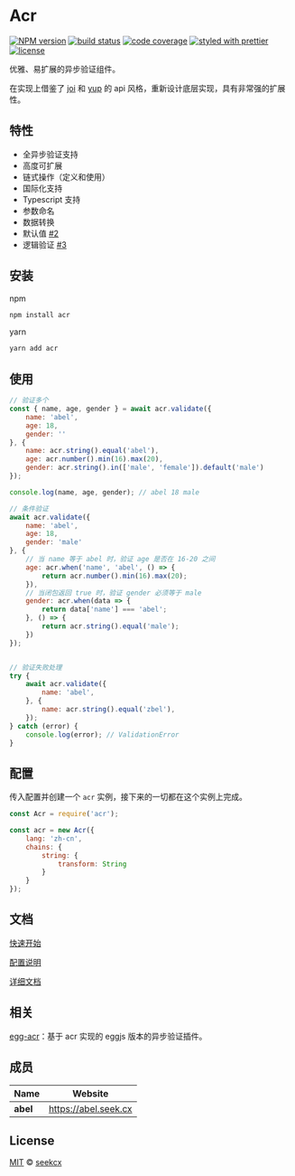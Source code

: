 # Acr

[![NPM version](https://img.shields.io/npm/v/acr.svg?style=flat-square)](https://npmjs.org/package/acr)
[![build status](https://img.shields.io/travis/seekcx/acr.svg?style=flat-square)](https://travis-ci.org/seekcx/acr)
[![code coverage](https://img.shields.io/codecov/c/github/seekcx/acr.svg?style=flat-square)](https://codecov.io/gh/seekcx/acr)
[![styled with prettier](https://img.shields.io/badge/styled_with-prettier-ff69b4.svg?style=flat-square)](https://github.com/prettier/prettier)
[![license](https://img.shields.io/github/license/seekcx/acr.svg?style=flat-square)](LICENSE)

优雅、易扩展的异步验证组件。

在实现上借鉴了 [joi](https://github.com/hapijs/joi) 和 [yup](https://github.com/jquense/yup) 的 api 风格，重新设计底层实现，具有非常强的扩展性。

## 特性

-   全异步验证支持
-   高度可扩展
-   链式操作（定义和使用）
-   国际化支持
-   Typescript 支持
-   参数命名
-   数据转换
-   默认值 [#2](https://github.com/seekcx/acr/issues/2)
-   逻辑验证 [#3](https://github.com/seekcx/acr/issues/3)

## 安装

npm

```sh
npm install acr
```

yarn

```sh
yarn add acr
```

## 使用

```js
// 验证多个
const { name, age, gender } = await acr.validate({
    name: 'abel',
    age: 18,
    gender: ''
}, {
    name: acr.string().equal('abel'),
    age: acr.number().min(16).max(20),
    gender: acr.string().in(['male', 'female']).default('male')
});

console.log(name, age, gender); // abel 18 male

// 条件验证
await acr.validate({
    name: 'abel',
    age: 18,
    gender: 'male'
}, {
    // 当 name 等于 abel 时，验证 age 是否在 16-20 之间
    age: acr.when('name', 'abel', () => {
        return acr.number().min(16).max(20);
    }),
    // 当闭包返回 true 时，验证 gender 必须等于 male
    gender: acr.when(data => {
        return data['name'] === 'abel';
    }, () => {
        return acr.string().equal('male');
    })
});


// 验证失败处理
try {
    await acr.validate({
        name: 'abel',
    }, {
        name: acr.string().equal('zbel'),
    });
} catch (error) {
    console.log(error); // ValidationError
}
```

## 配置

传入配置并创建一个 `acr` 实例，接下来的一切都在这个实例上完成。

```js
const Acr = require('acr');

const acr = new Acr({
    lang: 'zh-cn',
    chains: {
        string: {
            transform: String
        }
    }
});
```

## 文档

[快速开始](https://seek.gitbook.io/acr/quick-start)

[配置说明](https://seek.gitbook.io/acr/config)

[详细文档](https://seek.gitbook.io/acr)

## 相关

[egg-acr](https://github.com/seekcx/egg-acr)：基于 acr 实现的 eggjs 版本的异步验证插件。

## 成员

| Name     | Website                |
| -------- | ---------------------- |
| **abel** | <https://abel.seek.cx> |

## License

[MIT](LICENSE) © [seekcx](https://abel.seek.cx)
